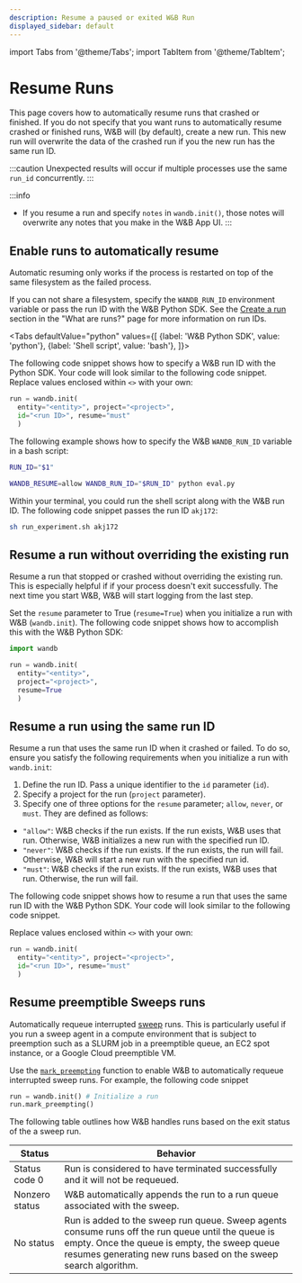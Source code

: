 ```yaml
---
description: Resume a paused or exited W&B Run
displayed_sidebar: default
---
```

import Tabs from '@theme/Tabs';
import TabItem from '@theme/TabItem';

# Resume Runs

<head>
  <title>Resume W&B Runs</title>
</head>

This page covers how to automatically resume runs that crashed or finished. If you do not specify that you want runs to automatically resume crashed or finished runs, W&B will (by default), create a new run. This new run will overwrite the data of the crashed run if you the new run has the same run ID.

:::caution
Unexpected results will occur if multiple processes use the same `run_id` concurrently. 
:::

:::info
* If you resume a run and specify `notes` in `wandb.init()`, those notes will overwrite any notes that you make in the W&B App UI.
:::


## Enable runs to automatically resume 
Automatic resuming only works if the process is restarted on top of the same filesystem as the failed process. 

<!-- This only works if you run your script in the same directory as the one that failed as the file is stored at: `wandb/wandb-resume.json`. -->


If you can not share a filesystem, specify the `WANDB_RUN_ID` environment variable or pass the run ID with the W&B Python SDK. See the [Create a run](./intro.md#create-a-run) section in the "What are runs?" page for more information on run IDs.


<Tabs
  defaultValue="python"
  values={[
    {label: 'W&B Python SDK', value: 'python'},
    {label: 'Shell script', value: 'bash'},
  ]}>
  <TabItem value="python">

The following code snippet shows how to specify a W&B run ID with the Python SDK. Your code will look similar to the following code snippet. Replace values enclosed within `<>` with your own:

```python
run = wandb.init(
  entity="<entity>", project="<project>", 
  id="<run ID>", resume="must"
  )
```

  </TabItem>
  <TabItem value="bash">

The following example shows how to specify the W&B `WANDB_RUN_ID` variable in a bash script: 

```bash title="run_experiment.sh"
RUN_ID="$1"

WANDB_RESUME=allow WANDB_RUN_ID="$RUN_ID" python eval.py
```
Within your terminal, you could run the shell script along with the W&B run ID. The following code snippet passes the run ID `akj172`: 

```bash
sh run_experiment.sh akj172 
```

  </TabItem>
</Tabs>



## Resume a run without overriding the existing run
Resume a run that stopped or crashed without overriding the existing run. This is especially helpful if  if your process doesn't exit successfully. The next time you start W&B, W&B will start logging from the last step.

Set the `resume` parameter to True (`resume=True`) when you initialize a run with W&B (`wandb.init`). The following code snippet shows how to accomplish this with the W&B Python SDK:

```python
import wandb

run = wandb.init(
  entity="<entity>", 
  project="<project>", 
  resume=True
  )
```

## Resume a run using the same run ID
Resume a run that uses the same run ID when it crashed or failed. To do so, ensure you satisfy the following requirements when you initialize a run with `wandb.init`:

1. Define the run ID. Pass a unique identifier to the `id` parameter (`id`).
2. Specify a project for the run (`project` parameter).
3. Specify one of three options for the `resume` parameter; `allow`, `never`, or `must`. They are defined as follows:
  - `"allow"`:  W&B checks if the run exists. If the run exists, W&B uses that run. Otherwise, W&B initializes a new run with the specified run ID. 
  - `"never"`: W&B checks if the run exists. If the run exists, the run will fail. Otherwise, W&B will start a new run with the specified run id.
  - `"must"`: W&B checks if the run exists. If the run exists, W&B uses that run. Otherwise, the run will fail.


The following code snippet shows how to resume  a run that uses the same run ID with the W&B Python SDK. Your code will look similar to the following code snippet. 

Replace values enclosed within `<>` with your own:

```python
run = wandb.init(
  entity="<entity>", project="<project>", 
  id="<run ID>", resume="must"
  )
```




## Resume preemptible Sweeps runs
Automatically requeue interrupted [sweep](../sweeps/intro.md) runs. This is particularly useful if you run a sweep agent in a compute environment that is subject to preemption such as a SLURM job in a preemptible queue, an EC2 spot instance, or a Google Cloud preemptible VM.

Use the [`mark_preempting`](../../ref/python/run.md#markpreempting) function to enable W&B to automatically requeue interrupted sweep runs. For example, the following code snippet

```python
run = wandb.init() # Initialize a run
run.mark_preempting()
```
The following table outlines how W&B handles runs based on the exit status of the a sweep run.

|Status| Behavior |
|------| ---------|
|Status code 0| Run is considered to have terminated successfully and it will not be requeued.  |
|Nonzero status| W&B automatically appends the run to a run queue associated with the sweep.|
|No status| Run is added to the sweep run queue. Sweep agents consume runs off the run queue until the queue is empty. Once the queue is empty, the sweep queue resumes generating new runs based on the sweep search algorithm.|



